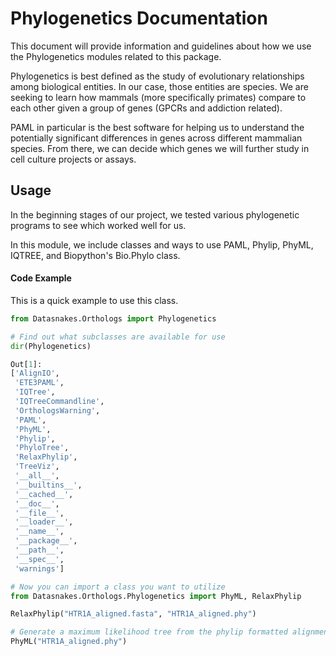 Phylogenetics Documentation
=============================
This document will provide information and guidelines about how we use the
Phylogenetics modules related to this package.

Phylogenetics is best defined as the study of evolutionary relationships among
biological entities. In our case, those entities are species. We are seeking to
learn how mammals (more specifically primates) compare to each other given a group
of genes (GPCRs and addiction related).

PAML in particular is the best software for helping us to understand the potentially
significant differences in genes across different mammalian species. From there, we can
decide which genes we will further study in cell culture projects or assays.

Usage
-----

In the beginning stages of our project, we tested various phylogenetic programs
to see which worked well for us.

In this module, we include classes and ways to use PAML, Phylip, PhyML, IQTREE, and
Biopython's Bio.Phylo class.


#### Code Example

This is a quick example to use this class.

``` python
from Datasnakes.Orthologs import Phylogenetics

# Find out what subclasses are available for use
dir(Phylogenetics)

Out[1]:
['AlignIO',
 'ETE3PAML',
 'IQTree',
 'IQTreeCommandline',
 'OrthologsWarning',
 'PAML',
 'PhyML',
 'Phylip',
 'PhyloTree',
 'RelaxPhylip',
 'TreeViz',
 '__all__',
 '__builtins__',
 '__cached__',
 '__doc__',
 '__file__',
 '__loader__',
 '__name__',
 '__package__',
 '__path__',
 '__spec__',
 'warnings']

# Now you can import a class you want to utilize
from Datasnakes.Orthologs.Phylogenetics import PhyML, RelaxPhylip

RelaxPhylip("HTR1A_aligned.fasta", "HTR1A_aligned.phy")

# Generate a maximum likelihood tree from the phylip formatted alignment file.
PhyML("HTR1A_aligned.phy")


```



